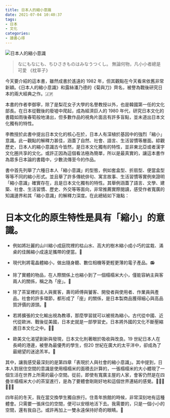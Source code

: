 ```yaml
---
title: 日本人的縮小意識
date: 2021-07-04 10:40:37
tags:
- 日本
- 文化
categories: 
- 讀書心得
---
```

![日本人的縮小意識](cover.jpg)

> なにもなにも、ちひさきものはみなうつくし。
> 無論何物，凡小小者總是可愛
> 《枕草子》

今天要介紹的這本書，雖然成書於遙遠的 1982 年，但其觀點在今天看來依舊非常新穎。《日本人的縮小意識》和露絲潘乃德的《菊與刀》齊名，被譽為戰後研究日本的兩大經典之作。🇯🇵

本書的作者李御寧，除了是梨花女子大學的名譽教授以外，也是韓國第一任的文化部長。在日本從戰後的廢墟中爬起，成為經濟巨人的 1980 年代，研究日本文化的書籍如雨後春筍般地湧出，但多數作品的視角片面且有許多盲點，並未道出日本文化獨有的特性。

李教授於此書中提出日本文化的核心在於，日本人有深植於基因中的強烈「縮小」意識。此一觀點的解釋力甚佳，涵蓋了自然、社會、語言、生活習慣等層面。綜觀歷史，日本人的縮小意識古今皆然，是日本文化獨有的特性，並非東北亞或者漢字文化圈共享的文化。或許正因為這個看法極為簡單，所以是最真實的，讓這本書作為眾多日本論的書籍中，少數流傳至今的作品。

書中首先列舉了六種日本人「縮小意識」的型態，例如套盒型、折扇型、便當盒型等等不同的縮小形式。並且舉了許多傳統俳句、寓言故事、生活習慣等實例來證明「縮小意識」確實存在，且是日本文化獨有的特性。其舉例涵蓋了語言、文學、建築、社會、生活習慣、歷史、外交等等面向，非常推薦實際閱讀，感受作者寬廣的知識邊界和其「縮小意識」的解釋力深度。在此總結如下幾點：

# 日本文化的原生特性是具有「縮小」的意識。

- 例如將壯麗的山川縮小成庭院裡的枯山水、高大的樹木縮小成小巧的盆栽、滿桌的佳餚縮小成遠足攜帶的便當。🍱

- 現代則將電晶體縮小，做出隨身聽、數位相機等更輕更薄的電子產品。📻

- 除了實體的物品，在人際關係上也縮小到了一個榻榻米大小，僅能容納主與客兩人的關係，稱之為「座」。💺

- 除了茶室裡的主人與賓客，壽司師傅與饕客、開發者與使用者、作業員與產品。社會的許多環節，都形成了「座」的關係，是日本製商品獲得細心與高品質評價的源頭。🍵

- 若將擴張的文化輸出視為教導，那麼學習就可以被視為縮小。古代從中國、近代從歐洲、戰後從美國，日本史就是一部學習史。日本將外國的文化不斷壓縮進日本文化之中。👨‍🏫

- 歐美文化渴望創新與發現，日本文化則著眼於吸收與改良。19 世紀日本人在長崎的港邊，被譽為最優秀的學生，但20 世紀在廣大的太平洋中，卻成為了最絕望的迷途羔羊。🐑

其中，讓我感受最深刻的是第四章「表現於人與社會的縮小意識」。其中提到，日本人對居住空間的意識是使用榻榻米的面積去計算的，一張榻榻米的大小體現了一個生活在世界上所需的最小空間。從前，即使有寬廣主屋的人家，會客仍然是在四疊半榻榻米大小的茶室進行，是為了要體會剛剛好地和這個世界連結的感覺。💁🏻‍♂️💁🏻‍♀️

四年前的冬天，我在當交換學生獨自旅行。住青年旅館的時候，非常深刻地有這種體會。只需要一張床位的空間，便可以安穩地活下去。我需要的，只是一個小小的空間，還有我自己。或許再加上一雙永遠保持好奇的眼睛。🧐